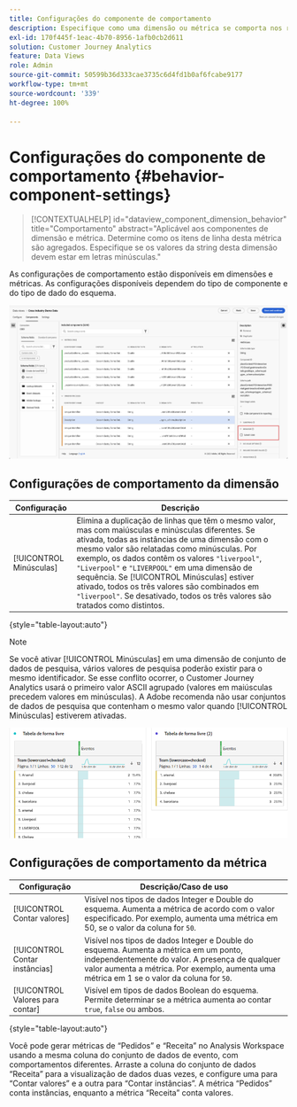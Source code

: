 ```yaml
---
title: Configurações do componente de comportamento
description: Especifique como uma dimensão ou métrica se comporta nos relatórios.
exl-id: 170f445f-1eac-4b70-8956-1afb0cb2d611
solution: Customer Journey Analytics
feature: Data Views
role: Admin
source-git-commit: 50599b36d333cae3735c6d4fd1b0af6fcabe9177
workflow-type: tm+mt
source-wordcount: '339'
ht-degree: 100%

---
```


# Configurações do componente de comportamento {#behavior-component-settings}

<!-- markdownlint-disable MD034 -->

>[!CONTEXTUALHELP]
>id="dataview_component_dimension_behavior"
>title="Comportamento"
>abstract="Aplicável aos componentes de dimensão e métrica. Determine como os itens de linha desta métrica são agregados. Especifique se os valores da string desta dimensão devem estar em letras minúsculas."

<!-- markdownlint-enable MD034 -->


As configurações de comportamento estão disponíveis em dimensões e métricas. As configurações disponíveis dependem do tipo de componente e do tipo de dado do esquema.

![Configurações de comportamento](../assets/behavior-settings.png)

## Configurações de comportamento da dimensão

| Configuração | Descrição |
| --- | --- |
| [!UICONTROL Minúsculas] | Elimina a duplicação de linhas que têm o mesmo valor, mas com maiúsculas e minúsculas diferentes. Se ativada, todas as instâncias de uma dimensão com o mesmo valor são relatadas como minúsculas. Por exemplo, os dados contêm os valores `"liverpool"`, `"Liverpool"` e `"LIVERPOOL"` em uma dimensão de sequência. Se [!UICONTROL Minúsculas] estiver ativado, todos os três valores são combinados em `"liverpool"`. Se desativado, todos os três valores são tratados como distintos. |

{style="table-layout:auto"}

>[!NOTE]
>
>Se você ativar [!UICONTROL Minúsculas] em uma dimensão de conjunto de dados de pesquisa, vários valores de pesquisa poderão existir para o mesmo identificador. Se esse conflito ocorrer, o Customer Journey Analytics usará o primeiro valor ASCII agrupado (valores em maiúsculas precedem valores em minúsculas). A Adobe recomenda não usar conjuntos de dados de pesquisa que contenham o mesmo valor quando [!UICONTROL Minúsculas] estiverem ativadas.

![Dimensão que diferencia maiúsculas de minúsculas](../assets/case-sens-workspace.png)

## Configurações de comportamento da métrica

| Configuração | Descrição/Caso de uso |
| --- | --- |
| [!UICONTROL Contar valores] | Visível nos tipos de dados Integer e Double do esquema. Aumenta a métrica de acordo com o valor especificado. Por exemplo, aumenta uma métrica em 50, se o valor da coluna for `50`. |
| [!UICONTROL Contar instâncias] | Visível nos tipos de dados Integer e Double do esquema. Aumenta a métrica em um ponto, independentemente do valor. A presença de qualquer valor aumenta a métrica. Por exemplo, aumenta uma métrica em 1 se o valor da coluna for `50`. |
| [!UICONTROL Valores para contar] | Visível em tipos de dados Boolean do esquema. Permite determinar se a métrica aumenta ao contar `true`, `false` ou ambos. |

{style="table-layout:auto"}

Você pode gerar métricas de “Pedidos” e “Receita” no Analysis Workspace usando a mesma coluna do conjunto de dados de evento, com comportamentos diferentes. Arraste a coluna do conjunto de dados “Receita” para a visualização de dados duas vezes, e configure uma para “Contar valores” e a outra para “Contar instâncias”. A métrica “Pedidos” conta instâncias, enquanto a métrica “Receita” conta valores.
